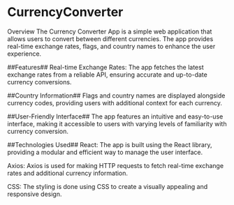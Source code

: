 # CurrencyConverter
Overview
The Currency Converter App is a simple web application that allows users to convert between different currencies. The app provides real-time exchange rates, flags, and country names to enhance the user experience.

##Features##
Real-time Exchange Rates: The app fetches the latest exchange rates from a reliable API, ensuring accurate and up-to-date currency conversions.

##Country Information## Flags and country names are displayed alongside currency codes, providing users with additional context for each currency.

##User-Friendly Interface## The app features an intuitive and easy-to-use interface, making it accessible to users with varying levels of familiarity with currency conversion.

##Technologies Used##
React: The app is built using the React library, providing a modular and efficient way to manage the user interface.

Axios: Axios is used for making HTTP requests to fetch real-time exchange rates and additional currency information.

CSS: The styling is done using CSS to create a visually appealing and responsive design.
